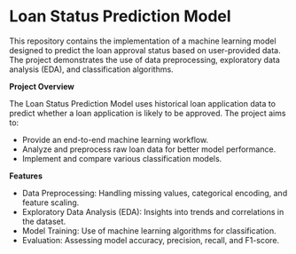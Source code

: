 # Loan Status Prediction Model
This repository contains the implementation of a machine learning model designed to predict the loan approval status based on user-provided data. The project demonstrates the use of data preprocessing, exploratory data analysis (EDA), and classification algorithms.

**Project Overview**

The Loan Status Prediction Model uses historical loan application data to predict whether a loan application is likely to be approved. The project aims to:

- Provide an end-to-end machine learning workflow.
- Analyze and preprocess raw loan data for better model performance.
- Implement and compare various classification models.
  
**Features**
- Data Preprocessing: Handling missing values, categorical encoding, and feature scaling.
- Exploratory Data Analysis (EDA): Insights into trends and correlations in the dataset.
- Model Training: Use of machine learning algorithms for classification.
- Evaluation: Assessing model accuracy, precision, recall, and F1-score.
